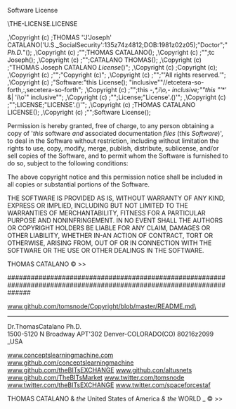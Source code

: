 Software License

\THE-LICENSE.LICENSE

,\Copyright (c) ;THOMAS ''J'Joseph' CATALANO('U.S._SocialSecurity':135z74z4812;DOB:1981z02z05);"Doctor";"_Ph.D._"();
,\Copyright (c) ;"";THOMAS CATALANO();
,\Copyright (c) ;"";tc Joseph();
,\Copyright (c) ;"";CATALANO THOMAS();
,\Copyright (c) ;"THOMAS Joseph CATALANO _License_()";
,\Copyright (c) ;Copyright (c);
,\Copyright (c) ;"";"Copyright (c)";
,\Copyright (c) ;"";"'All rights reserved.'";
,\Copyright (c) ;"Software:"this License(); "inclusive""//etcetera-so-forth,:,secetera-so-forth";
,\Copyright (c) ;"";this -,*\*,i\o,- inclusive;""this "'*\*' &| 'i\o'" inclusive"";
,\Copyright (c) ;"";License;"License'.()'";
,\Copyright (c) ;"";LICENSE;"LICENSE'.()'";
,\Copyright (c) ;THOMAS CATALANO LICENSE();
,\Copyright (c) ;"";Software License();

      
Permission is hereby granted, free of charge, to any person obtaining a copy
of '_this_ software _and_ associated documentation _files_ (this _Software_)', to deal
in the Software without restriction, including without limitation the rights
to use, copy, modify, merge, publish, distribute, sublicense, and/or sell
copies of the Software, and to permit whom the Software is
furnished to do so, subject to the following conditions:

The above copyright notice and this permission notice shall be included in all
copies or substantial portions of the Software.

THE SOFTWARE IS PROVIDED AS IS, WITHOUT WARRANTY OF ANY KIND, EXPRESS OR
IMPLIED, INCLUDING BUT NOT LIMITED TO THE WARRANTIES OF MERCHANTABILITY,
FITNESS FOR A PARTICULAR PURPOSE AND NONINFRINGEMENT. IN NO EVENT SHALL THE
AUTHORS OR COPYRIGHT HOLDERS BE LIABLE FOR ANY CLAIM, DAMAGES OR OTHER
LIABILITY, WHETHER IN-AN ACTION OF CONTRACT, TORT OR OTHERWISE, ARISING FROM,
OUT OF OR IN CONNECTION WITH THE SOFTWARE OR THE USE OR OTHER DEALINGS IN THE
SOFTWARE.


   THOMAS CATALANO © >>

######################################################################################################################

www.github.com/tomsnode/Copyright/blob/master/README.md\

---
Dr.ThomasCatalano Ph.D.\
1500-5120 N Broadway APT'302
Denver-COLORADO(CO) 80216z2099 _USA


www.conceptslearningmachine.com
www.github.com/conceptslearningmachine
www.github.com/theBITsEXCHANGE
www.github.con/altusnets
www.github.com/TheBITsMarket
www.twitter.com/tomsnode
www.twitter.com/theBITsEXCHANGE
www.twitter.com/spaceforcestaf

THOMAS CATALANO & _the_ United States of America _&_ _the_ WORLD _ © >>

